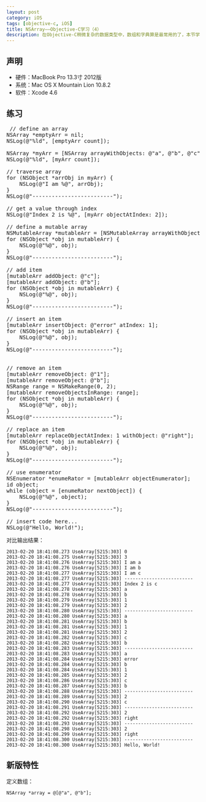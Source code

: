 ```yaml
---
layout: post
category: iOS
tags: [objective-c, iOS]
title: NSArray——Objective-C学习（4）
description: 在Objective-C稍微复杂的数据类型中，数组和字典算是最常用的了，本节学习NSArray的用法。
---
```


## 声明

 * 硬件：MacBook Pro 13.3寸 2012版
 * 系统：Mac OS X Mountain Lion 10.8.2
 * 软件：Xcode 4.6

## 练习

<pre class="prettyprint">
 // define an array
NSArray *emptyArr = nil;
NSLog(@"%ld", [emptyArr count]);

NSArray *myArr = [NSArray arrayWithObjects: @"a", @"b", @"c", nil];
NSLog(@"%ld", [myArr count]);

// traverse array
for (NSObject *arrObj in myArr) {
    NSLog(@"I am %@", arrObj);
}
NSLog(@"-------------------------");

// get a value through index
NSLog(@"Index 2 is %@", [myArr objectAtIndex: 2]);

// define a mutable array
NSMutableArray *mutableArr = [NSMutableArray arrayWithObjects: @"a", @"b", @"1", @"2", nil];
for (NSObject *obj in mutableArr) {
    NSLog(@"%@", obj);
}
NSLog(@"-------------------------");

// add item
[mutableArr addObject: @"c"];
[mutableArr addObject: @"b"];
for (NSObject *obj in mutableArr) {
    NSLog(@"%@", obj);
}
NSLog(@"-------------------------");

// insert an item
[mutableArr insertObject: @"error" atIndex: 1];
for (NSObject *obj in mutableArr) {
    NSLog(@"%@", obj);
}
NSLog(@"-------------------------");


// remove an item
[mutableArr removeObject: @"1"];
[mutableArr removeObject: @"b"];
NSRange range = NSMakeRange(0, 2);
[mutableArr removeObjectsInRange: range];
for (NSObject *obj in mutableArr) {
    NSLog(@"%@", obj);
}
NSLog(@"-------------------------");

// replace an item
[mutableArr replaceObjectAtIndex: 1 withObject: @"right"];
for (NSObject *obj in mutableArr) {
    NSLog(@"%@", obj);
}
NSLog(@"-------------------------");

// use enumerator
NSEnumerator *enumeRator = [mutableArr objectEnumerator];
id object;
while (object = [enumeRator nextObject]) {
    NSLog(@"%@", object);
}
NSLog(@"-------------------------");

// insert code here...
NSLog(@"Hello, World!");
</pre>

对比输出结果：

    2013-02-20 18:41:08.273 UseArray[5215:303] 0
    2013-02-20 18:41:08.275 UseArray[5215:303] 3
    2013-02-20 18:41:08.276 UseArray[5215:303] I am a
    2013-02-20 18:41:08.276 UseArray[5215:303] I am b
    2013-02-20 18:41:08.277 UseArray[5215:303] I am c
    2013-02-20 18:41:08.277 UseArray[5215:303] -------------------------
    2013-02-20 18:41:08.277 UseArray[5215:303] Index 2 is c
    2013-02-20 18:41:08.278 UseArray[5215:303] a
    2013-02-20 18:41:08.278 UseArray[5215:303] b
    2013-02-20 18:41:08.279 UseArray[5215:303] 1
    2013-02-20 18:41:08.279 UseArray[5215:303] 2
    2013-02-20 18:41:08.280 UseArray[5215:303] -------------------------
    2013-02-20 18:41:08.280 UseArray[5215:303] a
    2013-02-20 18:41:08.281 UseArray[5215:303] b
    2013-02-20 18:41:08.281 UseArray[5215:303] 1
    2013-02-20 18:41:08.281 UseArray[5215:303] 2
    2013-02-20 18:41:08.282 UseArray[5215:303] c
    2013-02-20 18:41:08.282 UseArray[5215:303] b
    2013-02-20 18:41:08.283 UseArray[5215:303] -------------------------
    2013-02-20 18:41:08.283 UseArray[5215:303] a
    2013-02-20 18:41:08.284 UseArray[5215:303] error
    2013-02-20 18:41:08.284 UseArray[5215:303] b
    2013-02-20 18:41:08.284 UseArray[5215:303] 1
    2013-02-20 18:41:08.285 UseArray[5215:303] 2
    2013-02-20 18:41:08.286 UseArray[5215:303] c
    2013-02-20 18:41:08.287 UseArray[5215:303] b
    2013-02-20 18:41:08.288 UseArray[5215:303] -------------------------
    2013-02-20 18:41:08.289 UseArray[5215:303] 2
    2013-02-20 18:41:08.290 UseArray[5215:303] c
    2013-02-20 18:41:08.291 UseArray[5215:303] -------------------------
    2013-02-20 18:41:08.292 UseArray[5215:303] 2
    2013-02-20 18:41:08.292 UseArray[5215:303] right
    2013-02-20 18:41:08.293 UseArray[5215:303] -------------------------
    2013-02-20 18:41:08.298 UseArray[5215:303] 2
    2013-02-20 18:41:08.299 UseArray[5215:303] right
    2013-02-20 18:41:08.300 UseArray[5215:303] -------------------------
    2013-02-20 18:41:08.300 UseArray[5215:303] Hello, World!

## 新版特性

定义数组：

    NSArray *array = @[@"a", @"b"];

